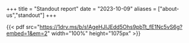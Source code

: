 +++
title = "Standout report"
date = "2023-10-09"
aliases = ["about-us","standout"]
+++


 {{< pdf src="https://1drv.ms/b/s!AgeHJIJEdd5Ohs9pbTt_fE1Nc5vS6g?embed=1&em=2" width="100%" height="1075px" >}}